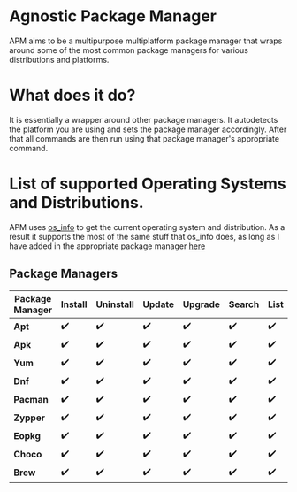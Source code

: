 # Agnostic Package Manager
APM aims to be a multipurpose multiplatform package manager that wraps around some of the most common package managers for various distributions and platforms.

# What does it do?
It is essentially a wrapper around other package managers. It autodetects the platform you are using and sets the package manager accordingly. After that all commands are then run using that package manager's appropriate command.


# List of supported Operating Systems and Distributions.
APM uses [os_info](https://github.com/stanislav-tkach/os_info) to get the current operating system and distribution. As a result it supports the most of the same stuff that os_info does, as long as I have added in the appropriate package manager [here](https://github.com/james-d12/Apm/tree/master/src/apm/managers)


## Package Managers

| Package Manager  | Install | Uninstall | Update | Upgrade | Search | List |
| ---------------- | ------------------- | ------------------- | ------------------- | ------------------- | ------------------- | ------------------- |
| **Apt**          | :heavy_check_mark:  | :heavy_check_mark:  | :heavy_check_mark:  | :heavy_check_mark:  | :heavy_check_mark:  | :heavy_check_mark:  |
| **Apk**          | :heavy_check_mark:  | :heavy_check_mark:  | :heavy_check_mark:  | :heavy_check_mark:  | :heavy_check_mark:  | :heavy_check_mark:  |
| **Yum**          | :heavy_check_mark:  | :heavy_check_mark:  | :heavy_check_mark:  | :heavy_check_mark:  | :heavy_check_mark:  | :heavy_check_mark:  |
| **Dnf**          | :heavy_check_mark:  | :heavy_check_mark:  | :heavy_check_mark:  | :heavy_check_mark:  | :heavy_check_mark:  | :heavy_check_mark:  |
| **Pacman**       | :heavy_check_mark:  | :heavy_check_mark:  | :heavy_check_mark:  | :heavy_check_mark:  | :heavy_check_mark:  | :heavy_check_mark:  |
| **Zypper**       | :heavy_check_mark:  | :heavy_check_mark:  | :heavy_check_mark:  | :heavy_check_mark:  | :heavy_check_mark:  | :heavy_check_mark:  |
| **Eopkg**        | :heavy_check_mark:  | :heavy_check_mark:  | :heavy_check_mark:  | :heavy_check_mark:  | :heavy_check_mark:  | :heavy_check_mark:  |
| **Choco**        | :heavy_check_mark:  | :heavy_check_mark:  | :heavy_check_mark:  | :heavy_check_mark:  | :heavy_check_mark:  | :heavy_check_mark:  | 
| **Brew**         | :heavy_check_mark:  | :heavy_check_mark:  | :heavy_check_mark:  | :heavy_check_mark:  | :heavy_check_mark:  | :heavy_check_mark:  |
